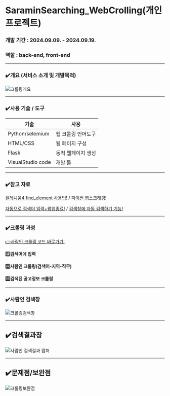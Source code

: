 # SaraminSearching_WebCrolling(개인 프로젝트)
### 개발 기간 : 2024.09.09. - 2024.09.19.
### 역할 : back-end, front-end
--------------------------------

### ✔️개요 (서비스 소개 및 개발목적)
![크롤링개요](https://github.com/user-attachments/assets/599f62d9-bf0e-4708-9f56-8e44f75f36b5)

-----------------------------------
### ✔️사용 기술 / 도구
|기술|사용|
|-----|-------|
|Python/selemium|웹 크롤링 언어도구|
|HTML/CSS|웹 페이지 구성|
|Flask|동적 웹페이지 생성|
|VisualStudio code|개발 툴|

-----------------------
### ✔️참고 자료
[셀레니움4 find_element 사용법!](https://blog.naver.com/kimflstudio/222899538513) / [파이썬 웹스크래핑!](https://dsc-sookmyung.tistory.com/85)

[자동으로 검색어 입력+팝업종료!](https://catloaf.tistory.com/19) / [검색창에 자동 검색하기 기능!](https://m.blog.naver.com/mhy563/222079368690)

-------------------------
### ✔️크롤링 과정 
[👉사람인 크롤링 코드 바로가기!](https://github.com/so-pyeong/saraminSearching_WebCrolling/blob/main/app.py)

**1️⃣검색어에 입력**

**2️⃣사람인 크롤링(검색어-지역-직무)**

**3️⃣검색된 공고정보 크롤링**

----------------------------
### ✔️사람인 검색창
![크롤링검색창](https://github.com/user-attachments/assets/bc55137e-0e7f-4e7d-8d7f-1cf4ef2291a7)

--------------------------------
## ✔️검색결과창
![사람인 검색결과 캡처](https://github.com/user-attachments/assets/f5349055-507a-4aee-b8b2-dca229663f86)

---------------------
## ✔️문제점/보완점
![크롤링보완점](https://github.com/user-attachments/assets/3e26b114-e250-420c-b63f-f5de59468977)

